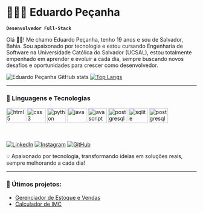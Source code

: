 
# 👨🏻‍💻 Eduardo Peçanha 

**`Desenvolvedor Full-Stack`**

Olá 🖐🏼! Me chamo Eduardo Peçanha, tenho 19 anos e sou de Salvador, Bahia. Sou apaixonado por tecnologia e estou cursando Engenharia de Software na Universidade Católica do Salvador (UCSAL),
estou totalmente empenhado em aprender e evoluir a cada dia, sempre buscando novos desafios e oportunidades para crescer como desenvolvedor.

![Eduardo Peçanha GitHub stats](https://github-readme-stats.vercel.app/api?username=EduardoPec&show_icons=true&theme=dracula)
[![Top Langs](https://github-readme-stats.vercel.app/api/top-langs/?username=EduardoPec)](https://github.com/anuraghazra/github-readme-stats)


---

### 📌 Linguagens e Tecnologias
<div style="display: inline_block">
  <img align="center" alt="html5" height="40" width="50" src="https://cdn.jsdelivr.net/gh/devicons/devicon@latest/icons/html5/html5-original.svg" />
  <img align="center" alt="css3" height="40" width="50" src="https://cdn.jsdelivr.net/gh/devicons/devicon@latest/icons/css3/css3-original.svg" />
  <img align="center" alt="python" height="40" width="50" src="https://cdn.jsdelivr.net/gh/devicons/devicon@latest/icons/python/python-original.svg" />
  <img align="center" alt="java" height="40" width="50" src="https://cdn.jsdelivr.net/gh/devicons/devicon@latest/icons/java/java-original.svg" />
  <img align="center" alt="javascript" height="40" width="50" src="https://img.shields.io/badge/JavaScript-F7DF1E?style=for-the-badge&logo=javascript&logoColor=black" />
  <img align="center" alt="postgresql" height="40" width="50" src="https://cdn.jsdelivr.net/gh/devicons/devicon@latest/icons/postgresql/postgresql-plain.svg" />
  <img align="center" alt="sqlite" height="40" width="50" src="https://img.shields.io/badge/SQLite-07405E?style=for-the-badge&logo=sqlite&logoColor=white" />
  <img align="center" alt="postgresql" height="40" width="50" src="https://cdn.jsdelivr.net/gh/devicons/devicon@latest/icons/mysql/mysql-original.svg" />
          
      
</div><br/> 

<br/>[![Linkedln](https://img.shields.io/badge/LinkedIn-0077B5?style=for-the-badge&logo=linkedin&logoColor=white)](https://www.linkedin.com/in/eduardope%C3%A7anhasantos/)
[![Instagram](https://img.shields.io/badge/Instagram-E4405F?style=for-the-badge&logo=instagram&logoColor=white)](https://www.instagram.com/dudupecanha_/)
[![GitHub](https://img.shields.io/badge/GitHub-100000?style=for-the-badge&logo=github&logoColor=white)](https://www.github.com/EduardoPec)


💡 Apaixonado por tecnologia, transformando ideias em soluções reais, sempre melhorando a cada dia!

---

### 📌 Útimos projetos:
- [Gerenciador de Estoque e Vendas](https://github.com/EduardoPec/Gerenciador-de-Estoque-e-Vendas)<br/>
- [Calculador de IMC](https://github.com/EduardoPec/calculadorDeImc)<br/>


